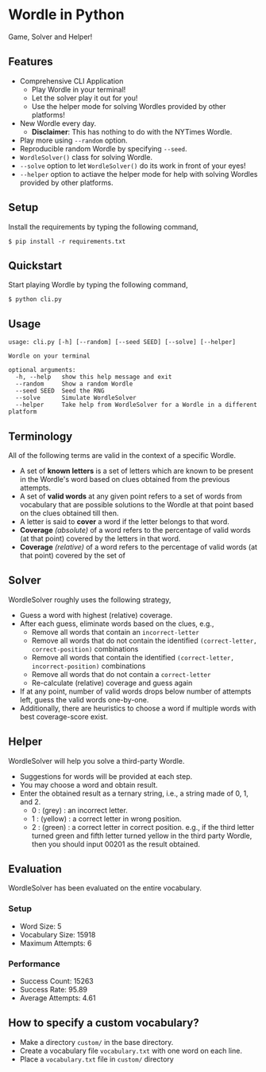 # Wordle in Python

Game, Solver and Helper!

## Features

* Comprehensive CLI Application
    * Play Wordle in your terminal!
    * Let the solver play it out for you!
    * Use the helper mode for solving Wordles provided by other platforms!
* New Wordle every day. 
    * **Disclaimer**: This has nothing to do with the NYTimes Wordle.
* Play more using `--random` option.
* Reproducible random Wordle by specifying `--seed`.
* `WordleSolver()` class for solving Wordle.
* `--solve` option to let `WordleSolver()` do its work in front of your eyes!
* `--helper` option to actiave the helper mode for help with solving Wordles provided by other platforms.

## Setup

Install the requirements by typing the following command,

```console
$ pip install -r requirements.txt
```
## Quickstart

Start playing Wordle by typing the following command,

```console
$ python cli.py
```

## Usage

```console
usage: cli.py [-h] [--random] [--seed SEED] [--solve] [--helper]

Wordle on your terminal

optional arguments:
  -h, --help   show this help message and exit
  --random     Show a random Wordle
  --seed SEED  Seed the RNG
  --solve      Simulate WordleSolver
  --helper     Take help from WordleSolver for a Wordle in a different platform

```

## Terminology

All of the following terms are valid in the context of a specific Wordle.

* A set of **known letters** is a set of letters which are known to be present in the Wordle's word based on clues obtained from the previous attempts.
* A set of **valid words** at any given point refers to a set of words from vocabulary that are possible solutions to the Wordle at that point based on the clues obtained till then.
* A letter is said to **cover** a word if the letter belongs to that word.
* **Coverage** *(absolute)* of a word refers to the percentage of valid words (at that point) covered by the letters in that word.
* **Coverage** *(relative)* of a word refers to the percentage of valid words (at that point) covered by the set of

## Solver

WordleSolver roughly uses the following strategy,

* Guess a word with highest (relative) coverage.
* After each guess, eliminate words based on the clues, e.g.,
    * Remove all words that contain an `incorrect-letter`
    * Remove all words that do not contain the identified `(correct-letter, correct-position)` combinations
    * Remove all words that contain the identified `(correct-letter, incorrect-position)` combinations
    * Remove all words that do not contain a `correct-letter`
    * Re-calculate (relative) coverage and guess again
* If at any point, number of valid words drops below number of attempts left, guess the valid words one-by-one.
* Additionally, there are heuristics to choose a word if multiple words with best coverage-score exist.

## Helper

WordleSolver will help you solve a third-party Wordle.

* Suggestions for words will be provided at each step.
* You may choose a word and obtain result.
* Enter the obtained result as a ternary string,
  i.e., a string made of 0, 1, and 2.
  - 0 : (grey)   : an incorrect letter.
  - 1 : (yellow) : a correct letter in wrong position.
  - 2 : (green)  : a correct letter in correct position.
  e.g., if the third letter turned green and fifth letter turned yellow in the third party Wordle, then you should input 00201 as the result obtained.

## Evaluation

WordleSolver has been evaluated on the entire vocabulary.

### Setup

* Word Size: 5
* Vocabulary Size: 15918
* Maximum Attempts: 6

### Performance

* Success Count: 15263
* Success Rate: 95.89
* Average Attempts: 4.61

## How to specify a custom vocabulary?

* Make a directory `custom/` in the base directory.
* Create a vocabulary file `vocabulary.txt` with one word on each line.
* Place a `vocabulary.txt` file in `custom/` directory
